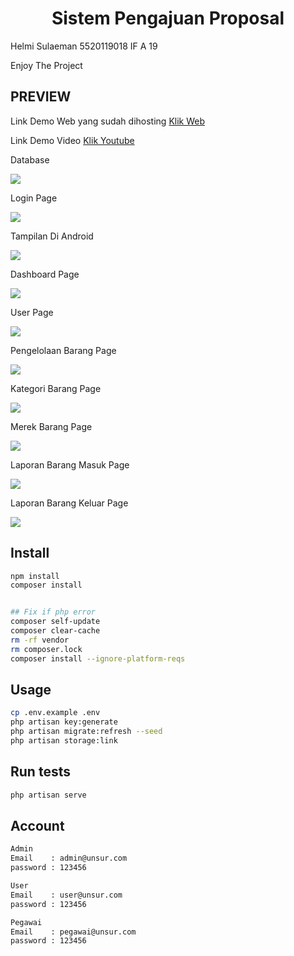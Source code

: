 <h1 align="center">Sistem Pengajuan Proposal</h1>
<p> Helmi Sulaeman 5520119018 IF A 19</p>
<p> Enjoy The Project </p>


## PREVIEW

<p>Link Demo Web yang sudah dihosting <a href="http://immense-river-47392.herokuapp.com/">Klik Web</a></p>

<p>Link Demo Video <a href="https://youtu.be/_3ySWTGIR-A">Klik Youtube</a></p>

<p>Database</p>
<img src="preview0.png"/>
<p>Login Page</p>
<img src="preview1.png"/>
<p>Tampilan Di Android</p>
<img src="preview9.jpg"/>
<p>Dashboard Page</p>
<img src="preview2.png"/>
<p>User Page</p>
<img src="preview3.png"/>
<p>Pengelolaan Barang Page</p>
<img src="preview4.png"/>
<p>Kategori Barang Page</p>
<img src="preview5.png"/>
<p>Merek Barang Page</p>
<img src="preview6.png"/>
<p>Laporan Barang Masuk Page</p>
<img src="preview7.png"/>
<p>Laporan Barang Keluar Page</p>
<img src="preview8.png"/>


## Install

```sh
npm install
composer install
```
```sh

## Fix if php error  
composer self-update
composer clear-cache
rm -rf vendor
rm composer.lock
composer install --ignore-platform-reqs
```
## Usage

```sh
cp .env.example .env
php artisan key:generate
php artisan migrate:refresh --seed
php artisan storage:link
```

## Run tests

```sh
php artisan serve
```

## Account

```sh
Admin
Email    : admin@unsur.com
password : 123456
```

```sh
User
Email    : user@unsur.com
password : 123456
```

```sh
Pegawai
Email    : pegawai@unsur.com
password : 123456
```

